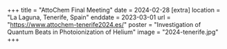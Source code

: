 +++
title = "AttoChem Final Meeting"
date = 2024-02-28
[extra]
location = "La Laguna, Tenerife, Spain"
enddate = 2023-03-01
url = "https://www.attochem-tenerife2024.es/"
poster = "Investigation of Quantum Beats in Photoionization of Helium"
image = "2024-tenerife.jpg"
+++
